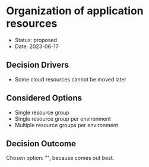 # Organization of application resources

* Status: proposed
* Date: 2023-06-17

## Decision Drivers

* Some cloud resources cannot be moved later

## Considered Options

* Single resource group
* Single resource group per environment
* Multiple resource groups per environment

## Decision Outcome

Chosen option: "", because comes out best.
